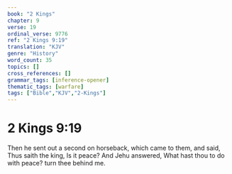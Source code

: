 ```yaml
---
book: "2 Kings"
chapter: 9
verse: 19
ordinal_verse: 9776
ref: "2 Kings 9:19"
translation: "KJV"
genre: "History"
word_count: 35
topics: []
cross_references: []
grammar_tags: [inference-opener]
thematic_tags: [warfare]
tags: ["Bible","KJV","2-Kings"]
---
```


# 2 Kings 9:19

Then he sent out a second on horseback, which came to them, and said, Thus saith the king, Is it peace? And Jehu answered, What hast thou to do with peace? turn thee behind me.
